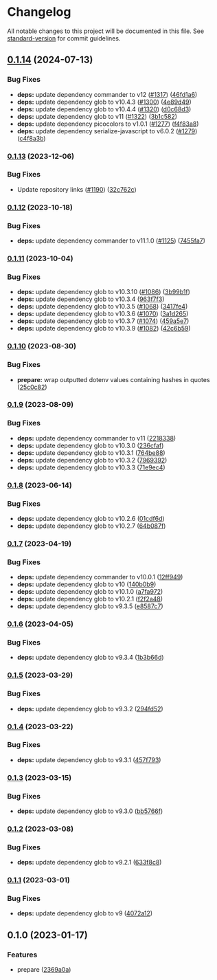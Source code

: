 # Changelog

All notable changes to this project will be documented in this file. See [standard-version](https://github.com/conventional-changelog/standard-version) for commit guidelines.

## [0.1.14](https://github.com/runtime-env/import-meta-env/compare/prepare0.1.13...prepare0.1.14) (2024-07-13)


### Bug Fixes

* **deps:** update dependency commander to v12 ([#1317](https://github.com/runtime-env/import-meta-env/issues/1317)) ([46fd1a6](https://github.com/runtime-env/import-meta-env/commit/46fd1a6b3952ac0cbba30e6cad171a0cd86c9b6b))
* **deps:** update dependency glob to v10.4.3 ([#1300](https://github.com/runtime-env/import-meta-env/issues/1300)) ([4e89d49](https://github.com/runtime-env/import-meta-env/commit/4e89d49ad3fc583504101cebf8fbb11973d23663))
* **deps:** update dependency glob to v10.4.4 ([#1320](https://github.com/runtime-env/import-meta-env/issues/1320)) ([d0c68d3](https://github.com/runtime-env/import-meta-env/commit/d0c68d34d637c8abff1081fbe44ff8d0a6464ab1))
* **deps:** update dependency glob to v11 ([#1322](https://github.com/runtime-env/import-meta-env/issues/1322)) ([3b1c582](https://github.com/runtime-env/import-meta-env/commit/3b1c58205930c295fd3b8c2aedae896b72b7c4a0))
* **deps:** update dependency picocolors to v1.0.1 ([#1277](https://github.com/runtime-env/import-meta-env/issues/1277)) ([f4f83a8](https://github.com/runtime-env/import-meta-env/commit/f4f83a8acfbb671b05045916bdf116fd08491f13))
* **deps:** update dependency serialize-javascript to v6.0.2 ([#1279](https://github.com/runtime-env/import-meta-env/issues/1279)) ([c4f8a3b](https://github.com/runtime-env/import-meta-env/commit/c4f8a3b67112b442cf495df49baf3b7e9176e783))

### [0.1.13](https://github.com/runtime-env/import-meta-env/compare/prepare0.1.12...prepare0.1.13) (2023-12-06)


### Bug Fixes

* Update repository links ([#1190](https://github.com/runtime-env/import-meta-env/issues/1190)) ([32c762c](https://github.com/runtime-env/import-meta-env/commit/32c762c4e64be00bba3d673716e3aeb09e39cd7f))

### [0.1.12](https://github.com/runtime-env/import-meta-env/compare/prepare0.1.11...prepare0.1.12) (2023-10-18)


### Bug Fixes

* **deps:** update dependency commander to v11.1.0 ([#1125](https://github.com/runtime-env/import-meta-env/issues/1125)) ([7455fa7](https://github.com/runtime-env/import-meta-env/commit/7455fa73384d5cc7430f399a0c69c4117a188ed5))

### [0.1.11](https://github.com/runtime-env/import-meta-env/compare/prepare0.1.10...prepare0.1.11) (2023-10-04)


### Bug Fixes

* **deps:** update dependency glob to v10.3.10 ([#1086](https://github.com/runtime-env/import-meta-env/issues/1086)) ([3b99b1f](https://github.com/runtime-env/import-meta-env/commit/3b99b1f3628a3f4c52106567e2b7810353af06f9))
* **deps:** update dependency glob to v10.3.4 ([963f7f3](https://github.com/runtime-env/import-meta-env/commit/963f7f3f73a5c77a24e35dea55caae59354fc5ce))
* **deps:** update dependency glob to v10.3.5 ([#1068](https://github.com/runtime-env/import-meta-env/issues/1068)) ([3417fe4](https://github.com/runtime-env/import-meta-env/commit/3417fe48431e1d92b816b62ffc8899c5170064ef))
* **deps:** update dependency glob to v10.3.6 ([#1070](https://github.com/runtime-env/import-meta-env/issues/1070)) ([3a1d265](https://github.com/runtime-env/import-meta-env/commit/3a1d26564a39b6487c654e9870b24c1d730ccec2))
* **deps:** update dependency glob to v10.3.7 ([#1074](https://github.com/runtime-env/import-meta-env/issues/1074)) ([459a5e7](https://github.com/runtime-env/import-meta-env/commit/459a5e755f26b6fea0235757d1f956eb05d987ba))
* **deps:** update dependency glob to v10.3.9 ([#1082](https://github.com/runtime-env/import-meta-env/issues/1082)) ([42c6b59](https://github.com/runtime-env/import-meta-env/commit/42c6b5937aebaa8aaea9018809d3637a6d310e84))

### [0.1.10](https://github.com/runtime-env/import-meta-env/compare/prepare0.1.9...prepare0.1.10) (2023-08-30)


### Bug Fixes

* **prepare:** wrap outputted dotenv values containing hashes in quotes ([25c0c82](https://github.com/runtime-env/import-meta-env/commit/25c0c824f3dc440f7963634c40e328c3c97a87e4))

### [0.1.9](https://github.com/runtime-env/import-meta-env/compare/prepare0.1.8...prepare0.1.9) (2023-08-09)


### Bug Fixes

* **deps:** update dependency commander to v11 ([2218338](https://github.com/runtime-env/import-meta-env/commit/2218338974827fa45fcf7f16ac03d312227a398a))
* **deps:** update dependency glob to v10.3.0 ([236cfaf](https://github.com/runtime-env/import-meta-env/commit/236cfafd09cae8e5e803dc47a062506de0699229))
* **deps:** update dependency glob to v10.3.1 ([764be88](https://github.com/runtime-env/import-meta-env/commit/764be88051b255e1b93250bdf979724f8776a11d))
* **deps:** update dependency glob to v10.3.2 ([7969392](https://github.com/runtime-env/import-meta-env/commit/79693920240295c2d607a199a078147eecc4c50a))
* **deps:** update dependency glob to v10.3.3 ([71e9ec4](https://github.com/runtime-env/import-meta-env/commit/71e9ec46a99333323a87cc609f956354c8054897))

### [0.1.8](https://github.com/runtime-env/import-meta-env/compare/prepare0.1.7...prepare0.1.8) (2023-06-14)


### Bug Fixes

* **deps:** update dependency glob to v10.2.6 ([01cdf6d](https://github.com/runtime-env/import-meta-env/commit/01cdf6d347536506554c2ba4813ed97822b423f1))
* **deps:** update dependency glob to v10.2.7 ([64b087f](https://github.com/runtime-env/import-meta-env/commit/64b087f7012fc5a33c54cc439dc609a3a1a2bd63))

### [0.1.7](https://github.com/runtime-env/import-meta-env/compare/prepare0.1.6...prepare0.1.7) (2023-04-19)


### Bug Fixes

* **deps:** update dependency commander to v10.0.1 ([12ff949](https://github.com/runtime-env/import-meta-env/commit/12ff94943f97a602c36c252a226a7f21c4a7cee6))
* **deps:** update dependency glob to v10 ([140b0b9](https://github.com/runtime-env/import-meta-env/commit/140b0b96bbc41b0d35e96781fd855036f0339be8))
* **deps:** update dependency glob to v10.1.0 ([a7fa972](https://github.com/runtime-env/import-meta-env/commit/a7fa97267b9dc307f8cda5191bb4f3ebf74cae72))
* **deps:** update dependency glob to v10.2.1 ([f2f2a48](https://github.com/runtime-env/import-meta-env/commit/f2f2a48f40b11dfc8f83d36c9276eb845f2cdaef))
* **deps:** update dependency glob to v9.3.5 ([e8587c7](https://github.com/runtime-env/import-meta-env/commit/e8587c74391223bf03a12639b4228a7b330d5f9c))

### [0.1.6](https://github.com/runtime-env/import-meta-env/compare/prepare0.1.5...prepare0.1.6) (2023-04-05)


### Bug Fixes

* **deps:** update dependency glob to v9.3.4 ([1b3b66d](https://github.com/runtime-env/import-meta-env/commit/1b3b66d3e020cf0f17e99d24cc7835b9e0ce161e))

### [0.1.5](https://github.com/runtime-env/import-meta-env/compare/prepare0.1.4...prepare0.1.5) (2023-03-29)


### Bug Fixes

* **deps:** update dependency glob to v9.3.2 ([294fd52](https://github.com/runtime-env/import-meta-env/commit/294fd52c3a0ba57904e4e82ca498f7377f847086))

### [0.1.4](https://github.com/runtime-env/import-meta-env/compare/prepare0.1.3...prepare0.1.4) (2023-03-22)


### Bug Fixes

* **deps:** update dependency glob to v9.3.1 ([457f793](https://github.com/runtime-env/import-meta-env/commit/457f79346636785d036be4080abf360cea989d04))

### [0.1.3](https://github.com/runtime-env/import-meta-env/compare/prepare0.1.2...prepare0.1.3) (2023-03-15)


### Bug Fixes

* **deps:** update dependency glob to v9.3.0 ([bb5766f](https://github.com/runtime-env/import-meta-env/commit/bb5766ffa00ab56b767ebd68233fc7bf2ec5b435))

### [0.1.2](https://github.com/runtime-env/import-meta-env/compare/prepare0.1.1...prepare0.1.2) (2023-03-08)


### Bug Fixes

* **deps:** update dependency glob to v9.2.1 ([633f8c8](https://github.com/runtime-env/import-meta-env/commit/633f8c8dc3dedb3d7562e9ef74e6c8d59ffdd3ca))

### [0.1.1](https://github.com/runtime-env/import-meta-env/compare/prepare0.1.0...prepare0.1.1) (2023-03-01)


### Bug Fixes

* **deps:** update dependency glob to v9 ([4072a12](https://github.com/runtime-env/import-meta-env/commit/4072a127af43b994949ad5842c9cd01e6c64616f))

## 0.1.0 (2023-01-17)


### Features

* prepare ([2369a0a](https://github.com/runtime-env/import-meta-env/commit/2369a0a1d2592c8e14a61a6c4af92f43995ea984))
